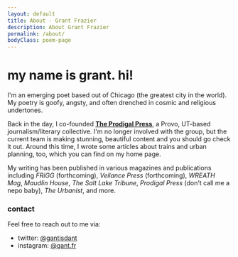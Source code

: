 ```yaml
---
layout: default
title: About - Grant Frazier
description: About Grant Frazier
permalink: /about/
bodyClass: poem-page
---
```


<div class="poem-content">

<h1><strong>my name is grant. hi!</strong></h1>

I'm an emerging poet based out of Chicago (the greatest city in the world). My poetry is goofy, angsty, and often drenched in cosmic and religious undertones. 

Back in the day, I co-founded <strong>[The Prodigal Press](https://www.instagram.com/prodigalpressprovo)</strong>, a Provo, UT-based journalism/literary collective. I'm no longer involved with the group, but the current team is making stunning, beautiful content and you should go check it out. Around this time, I wrote some articles about trains and urban planning, too, which you can find on my home page.

My writing has been published in various magazines and publications including *FRiGG* (forthcoming), *Veilance Press* (forthcoming), *WREATH Mag*, *Maudlin House*, *The Salt Lake Tribune*, *Prodigal Press* (don't call me a nepo baby), *The Urbanist*, and more. 

<h3><strong>contact</strong></h3>

Feel free to reach out to me via:
- twitter: [@gantisdant](https://www.x.com/gantisdant)
- instagram: [@gant.fr](https://www.instagram.com/gant.fr)

</div>
